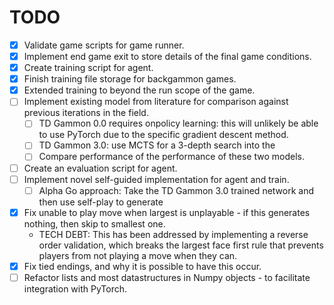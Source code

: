 # TODO
- [X] Validate game scripts for game runner.
- [X] Implement end game exit to store details of the final game conditions.
- [X] Create training script for agent.
- [X] Finish training file storage for backgammon games.
- [X] Extended training to beyond the run scope of the game.
- [ ] Implement existing model from literature for comparison against previous iterations in the field.
    - [ ] TD Gammon 0.0 requires onpolicy learning: this will unlikely be able to use PyTorch due to the specific gradient descent method.
    - [ ] TD Gammon 3.0: use MCTS for a 3-depth search into the 
    - [ ] Compare performance of the performance of these two models.
- [ ] Create an evaluation script for agent.
- [ ] Implement novel self-guided implementation for agent and train.
    - [ ] Alpha Go approach: Take the TD Gammon 3.0 trained network and then use self-play to generate 
- [X] Fix unable to play move when largest is unplayable - if this generates nothing, then skip to smallest one.
    - TECH DEBT: This has been addressed by implementing a reverse order validation, which breaks the largest face first rule that prevents players from not playing a move when they can. 
- [X] Fix tied endings, and why it is possible to have this occur.
- [ ] Refactor lists and most datastructures in Numpy objects - to facilitate integration with PyTorch.